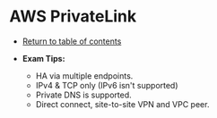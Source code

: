 # AWS PrivateLink

* [Return to table of contents](../../../README.md)

* **Exam Tips:**
  * HA via multiple endpoints.
  * IPv4 & TCP only (IPv6 isn't supported)
  * Private DNS is supported.
  * Direct connect, site-to-site VPN and VPC peer.
